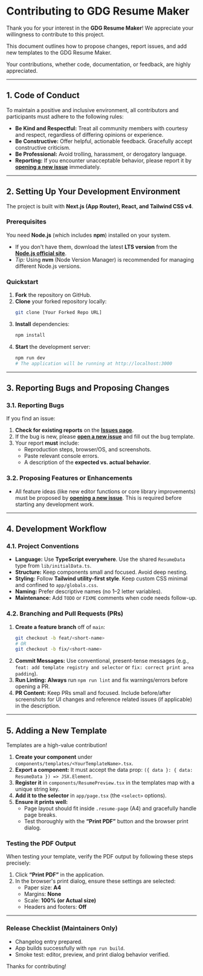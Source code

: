 # Contributing to GDG Resume Maker

Thank you for your interest in the **GDG Resume Maker**! We appreciate your willingness to contribute to this project.

This document outlines how to propose changes, report issues, and add new templates to the GDG Resume Maker.

Your contributions, whether code, documentation, or feedback, are highly appreciated.

---

## 1. Code of Conduct

To maintain a positive and inclusive environment, all contributors and participants must adhere to the following rules:

* **Be Kind and Respectful:** Treat all community members with courtesy and respect, regardless of differing opinions or experience.
* **Be Constructive:** Offer helpful, actionable feedback. Gracefully accept constructive criticism.
* **Be Professional:** Avoid trolling, harassment, or derogatory language.
* **Reporting:** If you encounter unacceptable behavior, please report it by **[opening a new issue](https://github.com/Yashb404/gdg-resume-maker/issues/new/choose)** immediately.

---

## 2. Setting Up Your Development Environment

The project is built with **Next.js (App Router), React, and Tailwind CSS v4**.

### Prerequisites

You need **Node.js** (which includes **npm**) installed on your system.

* If you don't have them, download the latest **LTS version** from the **[Node.js official site](https://nodejs.org/)**.
* *Tip:* Using **nvm** (Node Version Manager) is recommended for managing different Node.js versions.

### Quickstart

1.  **Fork** the repository on GitHub.
2.  **Clone** your forked repository locally:
    ```bash
    git clone [Your Forked Repo URL]
    ```
3.  **Install** dependencies:
    ```bash
    npm install
    ```
4.  **Start** the development server:
    ```bash
    npm run dev
    # The application will be running at http://localhost:3000
    ```

---

## 3. Reporting Bugs and Proposing Changes

### 3.1. Reporting Bugs

If you find an issue:

1.  **Check for existing reports** on the **[Issues page](https://github.com/Yashb404/gdg-resume-maker/issues)**.
2.  If the bug is new, please **[open a new issue](https://github.com/Yashb404/gdg-resume-maker/issues/new/choose)** and fill out the bug template.
3.  Your report **must** include:
    * Reproduction steps, browser/OS, and screenshots.
    * Paste relevant console errors.
    * A description of the **expected vs. actual behavior**.

### 3.2. Proposing Features or Enhancements

* All feature ideas (like new editor functions or core library improvements) must be proposed by **[opening a new issue](https://github.com/Yashb404/gdg-resume-maker/issues/new/choose)**. This is required before starting any development work.

---

## 4. Development Workflow

### 4.1. Project Conventions

* **Language:** Use **TypeScript everywhere**. Use the shared `ResumeData` type from `lib/initialData.ts`.
* **Structure:** Keep components small and focused. Avoid deep nesting.
* **Styling:** Follow **Tailwind utility-first style**. Keep custom CSS minimal and confined to `app/globals.css`.
* **Naming:** Prefer descriptive names (no 1–2 letter variables).
* **Maintenance:** Add `TODO` or `FIXME` comments when code needs follow-up.

### 4.2. Branching and Pull Requests (PRs)

1.  **Create a feature branch** off of `main`:
    ```bash
    git checkout -b feat/<short-name> 
    # OR 
    git checkout -b fix/<short-name>
    ```
2.  **Commit Messages:** Use conventional, present-tense messages (e.g., `feat: add template registry and selector` or `fix: correct print area padding`).
3.  **Run Linting:** **Always** run `npm run lint` and fix warnings/errors before opening a PR.
4.  **PR Content:** Keep PRs small and focused. Include before/after screenshots for UI changes and reference related issues (if applicable) in the description.

---

## 5. Adding a New Template

Templates are a high-value contribution!

1.  **Create your component** under `components/templates/<YourTemplateName>.tsx`.
2.  **Export a component:** It must accept the data prop: `({ data }: { data: ResumeData }) => JSX.Element`.
3.  **Register it** in `components/ResumePreview.tsx` in the templates map with a unique string key.
4.  **Add it to the selector** in `app/page.tsx` (the `<select>` options).
5.  **Ensure it prints well:**
    * Page layout should fit inside `.resume-page` (A4) and gracefully handle page breaks.
    * Test thoroughly with the **“Print PDF”** button and the browser print dialog.

### Testing the PDF Output

When testing your template, verify the PDF output by following these steps precisely:

1.  Click **“Print PDF”** in the application.
2.  In the browser's print dialog, ensure these settings are selected:
    * Paper size: **A4**
    * Margins: **None**
    * Scale: **100% (or Actual size)**
    * Headers and footers: **Off**

---

### Release Checklist (Maintainers Only)

* Changelog entry prepared.
* App builds successfully with `npm run build`.
* Smoke test: editor, preview, and print dialog behavior verified.

Thanks for contributing!